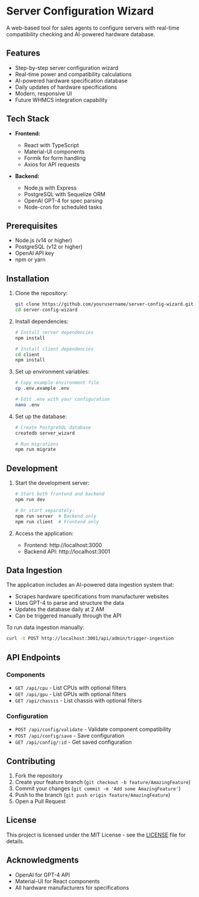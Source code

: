 # Server Configuration Wizard

A web-based tool for sales agents to configure servers with real-time compatibility checking and AI-powered hardware database.

## Features

- Step-by-step server configuration wizard
- Real-time power and compatibility calculations
- AI-powered hardware specification database
- Daily updates of hardware specifications
- Modern, responsive UI
- Future WHMCS integration capability

## Tech Stack

- **Frontend:**
  - React with TypeScript
  - Material-UI components
  - Formik for form handling
  - Axios for API requests

- **Backend:**
  - Node.js with Express
  - PostgreSQL with Sequelize ORM
  - OpenAI GPT-4 for spec parsing
  - Node-cron for scheduled tasks

## Prerequisites

- Node.js (v14 or higher)
- PostgreSQL (v12 or higher)
- OpenAI API key
- npm or yarn

## Installation

1. Clone the repository:
   ```bash
   git clone https://github.com/yourusername/server-config-wizard.git
   cd server-config-wizard
   ```

2. Install dependencies:
   ```bash
   # Install server dependencies
   npm install
   
   # Install client dependencies
   cd client
   npm install
   ```

3. Set up environment variables:
   ```bash
   # Copy example environment file
   cp .env.example .env
   
   # Edit .env with your configuration
   nano .env
   ```

4. Set up the database:
   ```bash
   # Create PostgreSQL database
   createdb server_wizard
   
   # Run migrations
   npm run migrate
   ```

## Development

1. Start the development server:
   ```bash
   # Start both frontend and backend
   npm run dev
   
   # Or start separately:
   npm run server  # Backend only
   npm run client  # Frontend only
   ```

2. Access the application:
   - Frontend: http://localhost:3000
   - Backend API: http://localhost:3001

## Data Ingestion

The application includes an AI-powered data ingestion system that:
- Scrapes hardware specifications from manufacturer websites
- Uses GPT-4 to parse and structure the data
- Updates the database daily at 2 AM
- Can be triggered manually through the API

To run data ingestion manually:
```bash
curl -X POST http://localhost:3001/api/admin/trigger-ingestion
```

## API Endpoints

### Components
- `GET /api/cpu` - List CPUs with optional filters
- `GET /api/gpu` - List GPUs with optional filters
- `GET /api/chassis` - List chassis with optional filters

### Configuration
- `POST /api/config/validate` - Validate component compatibility
- `POST /api/config/save` - Save configuration
- `GET /api/config/:id` - Get saved configuration

## Contributing

1. Fork the repository
2. Create your feature branch (`git checkout -b feature/AmazingFeature`)
3. Commit your changes (`git commit -m 'Add some AmazingFeature'`)
4. Push to the branch (`git push origin feature/AmazingFeature`)
5. Open a Pull Request

## License

This project is licensed under the MIT License - see the [LICENSE](LICENSE) file for details.

## Acknowledgments

- OpenAI for GPT-4 API
- Material-UI for React components
- All hardware manufacturers for specifications 